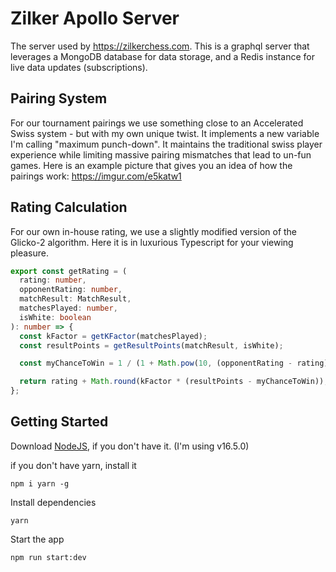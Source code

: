 # Zilker Apollo Server

The server used by https://zilkerchess.com. This is a graphql server that leverages
a MongoDB database for data storage, and a Redis instance for live data updates (subscriptions).

## Pairing System
For our tournament pairings we use something close to an Accelerated Swiss system - but with my own unique twist.
It implements a new variable I'm calling "maximum punch-down". It maintains the traditional swiss player experience
while limiting massive pairing mismatches that lead to un-fun games. 
Here is an example picture that gives you an idea of how the pairings work: https://imgur.com/e5katw1

## Rating Calculation
For our own in-house rating, we use a slightly modified version of the Glicko-2 algorithm.
Here it is in luxurious Typescript for your viewing pleasure.
```typescript
export const getRating = (
  rating: number,
  opponentRating: number,
  matchResult: MatchResult,
  matchesPlayed: number,
  isWhite: boolean
): number => {
  const kFactor = getKFactor(matchesPlayed);
  const resultPoints = getResultPoints(matchResult, isWhite);

  const myChanceToWin = 1 / (1 + Math.pow(10, (opponentRating - rating) / 400));

  return rating + Math.round(kFactor * (resultPoints - myChanceToWin));
};
```

## Getting Started

Download [NodeJS](https://nodejs.org/en/download/), if you don't have it. (I'm using v16.5.0)

if you don't have yarn, install it
```
npm i yarn -g
```

Install dependencies
```
yarn
```

Start the app
```
npm run start:dev
```